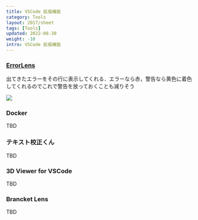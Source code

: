 ```yaml
---
title: VSCode 拡張機能
category: Tools
layout: 2017/sheet
tags: [Tools]
updated: 2022-08-30
weight: -10
intro: VSCode 拡張機能
---
```




### [ErrorLens](https://marketplace.visualstudio.com/items?itemName=PhilHindle.errorlens)

出てきたエラーをその行に表示してくれる．エラーなら赤，警告なら黄色に着色してくれるのでこれで警告を放っておくことも減りそう

![](https://github.com/phindle/error-lens/raw/master/images/Screenshot-1.png)

### Docker

TBD

### テキスト校正くん

TBD

### 3D Viewer for VSCode

TBD

### Brancket Lens

TBD
